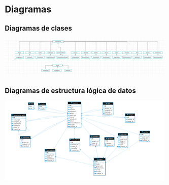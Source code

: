 # Diagramas

## Diagramas de clases

![Diagrama Clases](images/diagramas/diagrama-clases.png)

## Diagramas de estructura lógica de datos

![Diagrama2](images/diagramas/diagrama-estructura-datos.png)
